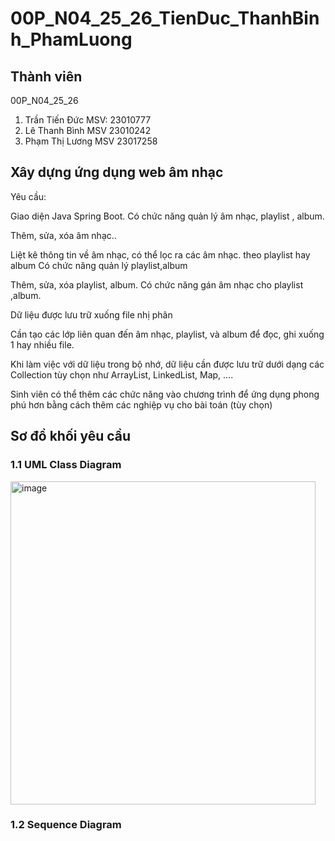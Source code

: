 # 00P_N04_25_26_TienDuc_ThanhBinh_PhamLuong


## Thành viên
00P_N04_25_26
1. Trần Tiến Đức
   MSV: 23010777
2. Lê Thanh Bình
   MSV 23010242
3. Phạm Thị Lương
   MSV 23017258

## Xây dựng ứng dụng web âm nhạc

Yêu cầu:

Giao diện Java Spring Boot.
Có chức năng quản lý âm nhạc, playlist , album.

Thêm, sửa, xóa âm nhạc..

Liệt kê thông tin về âm nhạc, có thể lọc ra các âm nhạc. theo playlist hay album
Có chức năng quản lý playlist,album

Thêm, sửa, xóa playlist, album.
Có chức năng gán âm nhạc cho playlist ,album.

Dữ liệu được lưu trữ xuống file nhị phân

Cần tạo các lớp liên quan đến âm nhạc, playlist, và album để đọc, ghi xuống 1 hay nhiều file.

Khi làm việc với dữ liệu trong bộ nhớ, dữ liệu cần được lưu trữ dưới dạng các Collection tùy chọn như ArrayList, LinkedList, Map, ….

Sinh viên có thể thêm các chức năng vào chương trình để ứng dụng phong phú hơn bằng cách thêm các nghiệp vụ cho bài toán (tùy chọn)

## Sơ đồ khối yêu cầu
### 1.1 UML Class Diagram
<img width="488" height="517" alt="image" src="https://github.com/user-attachments/assets/431125fa-545c-4adb-b6cf-04b054098aaa" />

### 1.2 Sequence Diagram


